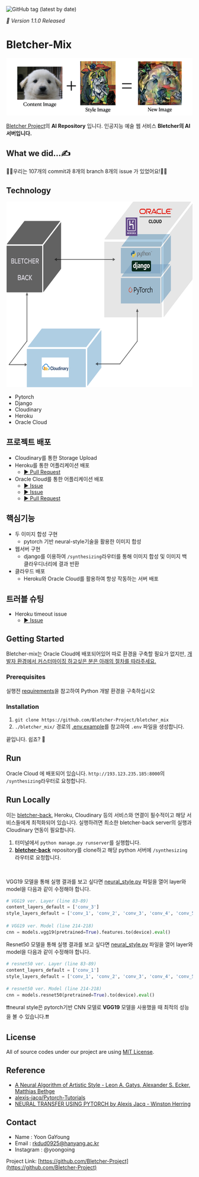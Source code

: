 ![GitHub tag (latest by date)](https://img.shields.io/github/v/tag/Bletcher-Project/bletcher_mix?style=for-the-badge)

_🚀 Version 1.1.0 Released_

# Bletcher-Mix

![image](./README_image/nst_example.jpeg)

[Bletcher Project](https://github.com/Bletcher-Project/Bletcher)의 __AI Repository__ 입니다. 인공지능 예술 웹 서비스 __Bletcher의 AI서버입니다.__


## What we did...✍️

👏👏우리는 107개의 commit과 8개의 branch 8개의 issue 가 있었어요!👏👏


## Technology

<img src="./README_image/logic.png" alt="Logic" width="700" height="500"/>

- Pytorch
- Django
- Cloudinary 
- Heroku
- Oracle Cloud

## 프로젝트 배포

- Cloudinary를 통한 Storage Upload
- Heroku를 통한 어플리케이션 배포 
  - [▶︎ Pull Request](https://github.com/Bletcher-Project/bletcher_mix/pull/5)
- Oracle Cloud를 통한 어플리케이션 배포 
  - [▶︎ Issue](https://github.com/Bletcher-Project/bletcher_mix/issues/7)
  - [▶︎ Issue](https://github.com/Bletcher-Project/bletcher_mix/issues/8)
  - [▶︎ Pull Request](https://github.com/Bletcher-Project/bletcher_mix/pull/10)

## 핵심기능

- 두 이미지 합성 구현
  - pytorch 기반 neural-style기술을 활용한 이미지 합성
- 웹서버 구현
  - django를 이용하여 `/synthesizing`라우터를 통해 이미지 합성 및 이미지 백 클라우디너리에 결과 반환
- 클라우드 배포
  - Heroku와 Oracle Cloud를 활용하여 항상 작동하는 서버 배포

## 트러블 슈팅

- Heroku timeout issue
  - [▶︎ Issue](https://github.com/Bletcher-Project/bletcher_mix/issues/6)

## Getting Started

Bletcher-mix는 Oracle Cloud에 배포되어있어 따로 환경을 구축할 필요가 없지만, <u>개발자 환경에서 커스터마이징 하고싶은 분은 아래의 절차를 따라주세요.</u>

### Prerequisites

실행전 [requirements](./requirements.txt)을 참고하여 Python 개발 환경을 구축하십시오
</br>

### Installation

1. `git clone https://github.com/Bletcher-Project/bletcher_mix`
2. `./bletcher_mix/` 경로의 [.env.example](./bletcher_mix/.env.example)를 참고하여 `.env` 파일을 생성합니다.

끝입니다. 쉽죠? 🥳
</br>

## Run

Oracle Cloud 에 배포되어 있습니다. `http://193.123.235.185:8000`의 `/synthesizing`라우터로 요청합니다.
</br>

## Run Locally 
이는 [bletcher-back](https://github.com/Bletcher-Project/bletcher-back), Heroku, Cloudinary 등의 서비스와 연결이 필수적이고 해당 서비스들에게 최적화되어 있습니다. 실행하려면 최소한 bletcher-back server의 실행과 Cloudinary 연동이 필요합니다.

1. 터미널에서 `python manage.py runserver`를 실행합니다.
2. [**bletcher-back**](https://github.com/Bletcher-Project/bletcher-back) repository를 clone하고 해당 python 서버에 `/synthesizing` 라우터로 요청합니다.
</br>

VGG19 모델을 통해 실행 결과를 보고 싶다면 [neural_style.py](./api/neural_style.py) 파일을 열어 layer와 model을 다음과 같이 수정해야 합니다.

```python
# VGG19 ver. Layer (line 83-89)
content_layers_default = ['conv_3']
style_layers_default = ['conv_1', 'conv_2', 'conv_3', 'conv_4', 'conv_5']

# VGG19 ver. Model (line 214-218)
cnn = models.vgg19(pretrained=True).features.to(device).eval()
```

Resnet50 모델을 통해 실행 결과를 보고 싶다면 [neural_style.py](./api/neural_style.py) 파일을 열어 layer와 model을 다음과 같이 수정해야 합니다.

```python
# resnet50 ver. Layer (line 83-89)
content_layers_default = ['conv_1']
style_layers_default = ['conv_1', 'conv_2', 'conv_3', 'conv_4', 'conv_5']

# resnet50 ver. Model (line 214-218)
cnn = models.resnet50(pretrained=True).to(device).eval()
```
❗️❗️neural style은 pytorch기반 CNN 모델로 **VGG19** 모델을 사용했을 때 최적의 성능을 볼 수 있습니다.❗️❗️
</br>

## License

All of source codes under our project are using [MIT License](http://opensource.org/licenses/MIT).
</br>

## Reference

- [A Neural Algorithm of Artistic Style - Leon A. Gatys, Alexander S. Ecker, Matthias Bethge](https://arxiv.org/abs/1508.06576)
- [alexis-jacq/Pytorch-Tutorials](https://github.com/alexis-jacq/Pytorch-Tutorials)
- [NEURAL TRANSFER USING PYTORCH by Alexis Jacq - Winston Herring](https://pytorch.org/tutorials/advanced/neural_style_tutorial.html)

## Contact

- Name : Yoon GaYoung 
- Email : rkdud0925@hanyang.ac.kr
- Instagram : @yoongoing 

Project Link: [https://github.com/Bletcher-Project](https://github.com/Bletcher-Project)
